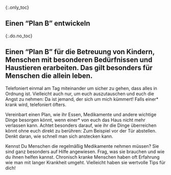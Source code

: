 {:.only_toc}
## Einen “Plan B” entwickeln

{:.do.no_toc}
## Einen “Plan B” für die Betreuung von Kindern, Menschen mit besonderen Bedürfnissen und Haustieren erarbeiten. Das gilt besonders für Menschen die allein leben. 

Telefoniert einmal am Tag miteinander um sicher zu gehen, dass alles in Ordnung ist. Vielleicht auch nur, um euch auszutauschen und euch die Angst zu nehmen: Da ist jemand, der sich um mich kümmert! Falls einer* krank wird, telefoniert öfters. 

Vereinbart einen Plan, wie ihr Essen, Medikamente und andere wichtige Dinge besorgen könnt, wenn einer* von euch das Haus nicht mehr verlassen kann. Achtet besonders darauf, wie ihr die Dinge überreichen könnt ohne euch direkt zu berühren: Zum Beispiel vor der Tür abstellen. Denkt daran, wie schnell man sich anstecken kann. 

Kennst Du Menschen die regelmäßig Medikamente nehmen müssen? Sie sind ganz besonders auf Hilfe angewiesen. Frag, was sie brauchen und wie du ihnen helfen kannst. Chronisch kranke Menschen haben oft Erfahrung wie man mit langer Krankheit umgeht. Vielleicht haben sie wertvolle Tips für dich!
